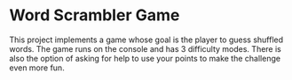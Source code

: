 # Word Scrambler Game
This project implements a game whose goal is the player to guess shuffled words. The game runs on the console and has 3 difficulty modes. There is also the option of asking for help to use your points to make the challenge even more fun.
